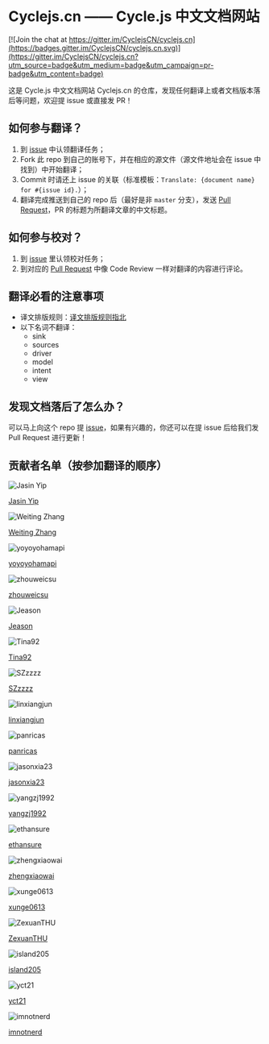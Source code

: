 # Cyclejs.cn —— Cycle.js 中文文档网站

[![Join the chat at https://gitter.im/CyclejsCN/cyclejs.cn](https://badges.gitter.im/CyclejsCN/cyclejs.cn.svg)](https://gitter.im/CyclejsCN/cyclejs.cn?utm_source=badge&utm_medium=badge&utm_campaign=pr-badge&utm_content=badge)

这是 Cycle.js 中文文档网站 Cyclejs.cn 的仓库，发现任何翻译上或者文档版本落后等问题，欢迎提 issue 或直接发 PR！

## 如何参与翻译？

1. 到 [issue](https://github.com/CyclejsCN/cyclejs.cn/issues?q=is%3Aopen+is%3Aissue+label%3A%E6%9C%AA%E8%AE%A4%E9%A2%86) 中认领翻译任务；
2. Fork 此 repo 到自己的账号下，并在相应的源文件（源文件地址会在 issue 中找到）中开始翻译；
3. Commit 时请还上 issue 的关联（标准模板：`Translate: {document name} for #{issue id}.`）；
4. 翻译完成推送到自己的 repo 后（最好是非 `master` 分支），发送 [Pull Request](https://github.com/CyclejsCN/cyclejs.cn/pulls)，PR 的标题为所翻译文章的中文标题。

## 如何参与校对？

1. 到 [issue](https://github.com/CyclejsCN/cyclejs.cn/issues?q=is%3Aissue+is%3Aopen+label%3A%E5%BE%85%E8%AE%A4%E9%A2%86%E6%A0%A1%E5%AF%B9) 里认领校对任务；
2. 到对应的 [Pull Request](https://github.com/CyclejsCN/cyclejs.cn/pulls) 中像 Code Review 一样对翻译的内容进行评论。

## 翻译必看的注意事项

- 译文排版规则：[译文排版规则指北](https://github.com/xitu/gold-miner/wiki/%E8%AF%91%E6%96%87%E6%8E%92%E7%89%88%E8%A7%84%E5%88%99%E6%8C%87%E5%8C%97)
- 以下名词不翻译：
  - sink
  - sources
  - driver
  - model
  - intent
  - view
  
## 发现文档落后了怎么办？

可以马上向这个 repo 提 [issue](https://github.com/CyclejsCN/cyclejs.cn/issues/new)，如果有兴趣的，你还可以在提 issue 后给我们发 Pull Request 进行更新！

## 贡献者名单（按参加翻译的顺序）

![Jasin Yip](https://avatars1.githubusercontent.com/u/7105264?v=4&s=100)

[Jasin Yip](https://github.com/jasinyip)

![Weiting Zhang](https://avatars3.githubusercontent.com/u/20496882?v=4&s=100)

[Weiting Zhang](https://github.com/Weiting-Zhang)

![yoyoyohamapi](https://avatars1.githubusercontent.com/u/8338436?v=4&s=100)

[yoyoyohamapi](https://github.com/yoyoyohamapi)

![zhouweicsu](https://avatars0.githubusercontent.com/u/2416357?v=4&s=100)

[zhouweicsu](https://github.com/zhouweicsu)

![Jeason](https://avatars3.githubusercontent.com/u/17971291?v=4&s=100)

[Jeason](https://github.com/jeasonstudio)

![Tina92](https://avatars2.githubusercontent.com/u/17871352?v=4&s=100)

[Tina92](https://github.com/Tina92)

![SZzzzz](https://avatars1.githubusercontent.com/u/14255636?v=4&s=100)

[SZzzzz](https://github.com/SZzzzz)

![linxiangjun](https://avatars2.githubusercontent.com/u/20981110?v=4&s=100)

[linxiangjun](https://github.com/linxiangjun)

![panricas](https://avatars3.githubusercontent.com/u/20414868?v=4&s=100)

[panricas](https://github.com/panricas)

![jasonxia23](https://avatars0.githubusercontent.com/u/15098719?v=4&s=100)

[jasonxia23](https://github.com/jasonxia23)

![yangzj1992](https://avatars0.githubusercontent.com/u/4526861?v=4&s=100)

[yangzj1992](https://github.com/yangzj1992)

![ethansure](https://avatars0.githubusercontent.com/u/11581909?v=4&s=100)

[ethansure](https://github.com/ethansure)

![zhengxiaowai](https://avatars1.githubusercontent.com/u/8123309?v=4&s=100)

[zhengxiaowai](https://github.com/zhengxiaowai)

![xunge0613](https://avatars0.githubusercontent.com/u/1448574?v=4&s=100)

[xunge0613](https://github.com/xunge0613)

![ZexuanTHU](https://avatars3.githubusercontent.com/u/20542668?v=4&s=100)

[ZexuanTHU](https://github.com/ZexuanTHU)

![island205](https://avatars1.githubusercontent.com/u/610094?v=4&s=100)

[island205](https://github.com/island205)

![yct21](https://avatars3.githubusercontent.com/u/3829004?v=4&s=100)

[yct21](https://github.com/yct21)

![imnotnerd](https://avatars3.githubusercontent.com/u/12033420?v=4&s=100)

[imnotnerd](https://github.com/imnotnerd)
